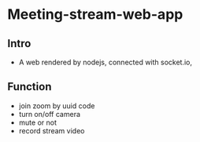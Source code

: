 # Meeting-stream-web-app
## Intro
-  A web rendered by nodejs, connected with socket.io, 


## Function
- join zoom by uuid code
- turn on/off camera
- mute or not 
- record stream video
